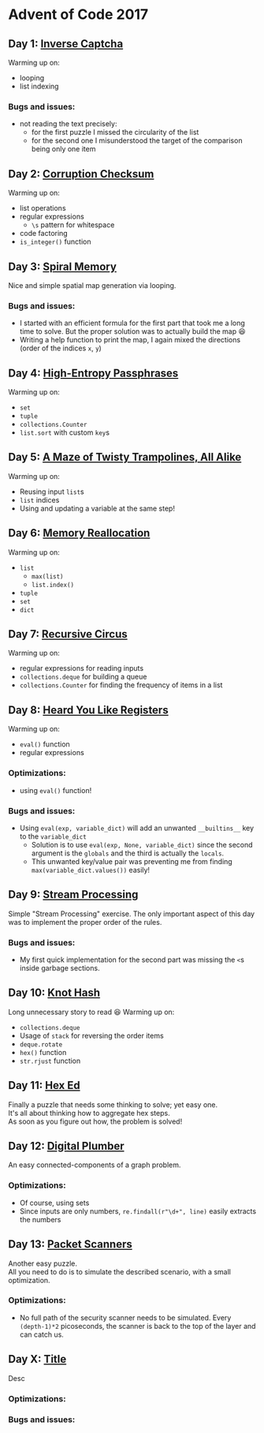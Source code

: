 # Advent of Code 2017
## Day 1: [Inverse Captcha](https://adventofcode.com/2017/day/1)
Warming up on:
* looping
* list indexing
### Bugs and issues:
* not reading the text precisely: 
  * for the first puzzle I missed the circularity of the list
  * for the second one I misunderstood the target of the comparison being only one item

## Day 2: [Corruption Checksum](https://adventofcode.com/2017/day/2)
Warming up on:
* list operations
* regular expressions
  * `\s` pattern for whitespace
* code factoring 
* `is_integer()` function

## Day 3: [Spiral Memory](https://adventofcode.com/2017/day/3)
Nice and simple spatial map generation via looping.

### Bugs and issues:
* I started with an efficient formula for the first part that took me a long time to solve.
But the proper solution was to actually build the map :laughing:
* Writing a help function to print the map, I again mixed the directions 
(order of the indices `x`, `y`)

## Day 4: [High-Entropy Passphrases](https://adventofcode.com/2017/day/4)
Warming up on:
* `set`
* `tuple`
* `collections.Counter`
* `list.sort` with custom `key`s

## Day 5: [A Maze of Twisty Trampolines, All Alike](https://adventofcode.com/2017/day/5)
Warming up on:
* Reusing input `list`s
* `list` indices
* Using and updating a variable at the same step!

## Day 6: [Memory Reallocation](https://adventofcode.com/2017/day/6)
Warming up on:
* `list` 
  * `max(list)`
  * `list.index()`
* `tuple`
* `set`
* `dict`

## Day 7: [Recursive Circus](https://adventofcode.com/2017/day/7)
Warming up on:
* regular expressions for reading inputs
* `collections.deque` for building a queue 
* `collections.Counter` for finding the frequency of items in a list

## Day 8: [Heard You Like Registers](https://adventofcode.com/2017/day/8)
Warming up on:
* `eval()` function
* regular expressions
### Optimizations:
* using `eval()` function!
### Bugs and issues:
* Using `eval(exp, variable_dict)` will add an unwanted `__builtins__` key to the `variable_dict`
  * Solution is to use `eval(exp, None, variable_dict)` since the second argument is the `globals` and the third is actually the `locals`.
  * This unwanted key/value pair was preventing me from finding `max(variable_dict.values())` easily!

## Day 9: [Stream Processing](https://adventofcode.com/2017/day/9)
Simple "Stream Processing" exercise.
The only important aspect of this day was to implement the proper order of the rules.
### Bugs and issues:
* My first quick implementation for the second part was missing the `<`s inside garbage sections.

## Day 10: [Knot Hash](https://adventofcode.com/2017/day/10)
Long unnecessary story to read :laughing:
Warming up on:
* `collections.deque`
* Usage of `stack` for reversing the order items
* `deque.rotate`
* `hex()` function
* `str.rjust` function

## Day 11: [Hex Ed](https://adventofcode.com/2017/day/11)
Finally a puzzle that needs some thinking to solve; yet easy one.\
It's all about thinking how to aggregate hex steps.\
As soon as you figure out how, the problem is solved!

## Day 12: [Digital Plumber](https://adventofcode.com/2017/day/12)
An easy connected-components of a graph problem.
### Optimizations:
* Of course, using sets
* Since inputs are only numbers, `re.findall(r"\d+", line)` easily extracts the numbers

## Day 13: [Packet Scanners](https://adventofcode.com/2017/day/13)
Another easy puzzle.\
All you need to do is to simulate the described scenario, with a small optimization.
### Optimizations:
* No full path of the security scanner needs to be simulated. Every `(depth-1)*2` picoseconds, the 
  scanner is back to the top of the layer and can catch us.

## Day X: [Title](https://adventofcode.com/2017/day/X)
Desc
### Optimizations:
### Bugs and issues:
